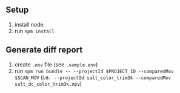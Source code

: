 ## Setup

1. install node
2. run `npm install`

## Generate diff report

1. create `.env` file (see `.sample.env`)
4. run `npm run bundle -- --projectId $PROJECT_ID --comparedMov $SCAN_MOV` (i.e. ` --projectId salt_color_trim3k --comparedMov salt_dc_color_trim3k.mov`)
